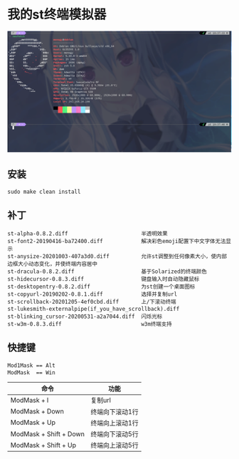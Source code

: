# 我的st终端模拟器

![demo](./demo.png)

## 安装
	sudo make clean install 

## 补丁
	st-alpha-0.8.2.diff                       半透明效果 
	st-font2-20190416-ba72400.diff            解决彩色emoji配置下中文字体无法显示 
	st-anysize-20201003-407a3d0.diff          允许st调整到任何像素大小，使内部边框大小动态变化，并使终端内容居中
	st-dracula-0.8.2.diff                     基于Solarized的终端颜色
	st-hidecursor-0.8.3.diff                  键盘输入时自动隐藏鼠标
	st-desktopentry-0.8.2.diff                为st创建一个桌面图标 
	st-copyurl-20190202-0.8.1.diff            选择并复制url
	st-scrollback-20201205-4ef0cbd.diff       上/下滚动终端
	st-lukesmith-externalpipe(if_you_have_scrollback).diff
	st-blinking_cursor-20200531-a2a7044.diff  闪烁光标 
	st-w3m-0.8.3.diff                         w3m终端支持

## 快捷键
	Mod1Mask == Alt
	ModMask  == Win

| 命令                       | 功能                    |
|----------------------------|-------------------------|
| ModMask + l                | 复制url                 |
| ModMask + Down             | 终端向下滚动1行         |
| ModMask + Up               | 终端向上滚动1行         |
| ModMask + Shift + Down     | 终端向下滚动5行         |
| ModMask + Shift + Up       | 终端向上滚动5行         |


